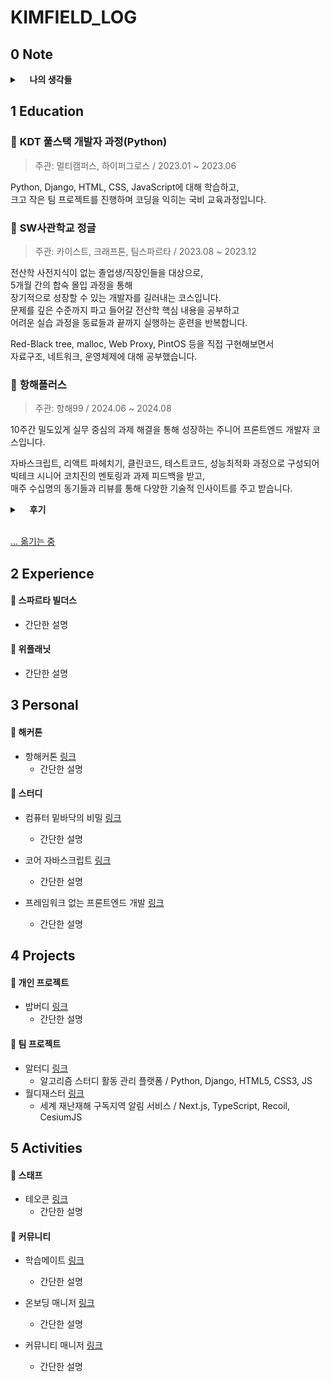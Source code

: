 # KIMFIELD_LOG

## 0 Note
<details>
  <summary>&nbsp; &nbsp; <b>나의 생각들</b></summary>
  <div markdown="1">
    <ul>
      <li>그래서 나는 개발자가 되기로 결심했다 <a href="https://github.com/kimfield98/TIL/blob/main/00-Notes/2022_12.md">링크</a></li>
      <li>2024 상반기 회고 <a href="https://github.com/kimfield98/TIL/blob/main/00-Notes/2024_06.md">링크</a></li>
    </ul>
  </div>
</details>

## 1 Education
### 🍏 **KDT 풀스택 개발자 과정(Python)**

> 주관: 멀티캠퍼스, 하이퍼그로스 / 2023.01 ~ 2023.06

Python, Django, HTML, CSS, JavaScript에 대해 학습하고, <br />
크고 작은 팀 프로젝트를 진행하며 코딩을 익히는 국비 교육과정입니다. <br />

### 🍏 **SW사관학교 정글**

> 주관: 카이스트, 크래프톤, 팀스파르타 / 2023.08 ~ 2023.12

전산학 사전지식이 없는 졸업생/직장인들을 대상으로, <br /> 
5개월 간의 합숙 몰입 과정을 통해 <br /> 
장기적으로 성장할 수 있는 개발자를 길러내는 코스입니다. <br /> 
문제를 깊은 수준까지 파고 들어갈 전산학 핵심 내용을 공부하고 <br />
어려운 실습 과정을 동료들과 끝까지 실행하는 훈련을 반복합니다.

Red-Black tree, malloc, Web Proxy, PintOS 등을 직접 구현해보면서 <br />
자료구조, 네트워크, 운영체제에 대해 공부했습니다. <br />


### 🍏 **항해플러스**

> 주관: 항해99 / 2024.06 ~ 2024.08

10주간 밀도있게 실무 중심의 과제 해결을 통해 성장하는 주니어 프론트엔드 개발자 코스입니다. <br />

자바스크립트, 리액트 파헤치기, 클린코드, 테스트코드, 성능최적화 과정으로 구성되어 <br />
빅테크 시니어 코치진의 멘토링과 과제 피드백을 받고, <br /> 
매주 수십명의 동기들과 리뷰를 통해 다양한 기술적 인사이트를 주고 받습니다. <br />

<details>
  <summary>&nbsp; &nbsp; <b>후기</b></summary>
  <div markdown="1">
    <ul>
      <li>1주차 후기 <a href="https://github.com/kimfield98/TIL/blob/main/01-Education/2406-2408-hanghae-plus/1%EC%A3%BC%EC%B0%A8.md">링크</a></li>
      <li>2주차 후기 <a href="https://github.com/kimfield98/TIL/blob/main/01-Education/2406-2408-hanghae-plus/2%EC%A3%BC%EC%B0%A8.md">링크</a></li>
    </ul>
  </div>
</details>

<br />

[... 옮기는 중](https://kimfield.tistory.com/)

## 2 Experience
#### 🍎 **스파르타 빌더스**
  - 간단한 설명

#### 🍎 **위플래닛**
  - 간단한 설명

## 3 Personal
#### 🍋 **해커톤**

- 항해커톤 [링크]()
  - 간단한 설명

#### 🍋 **스터디**

- 컴퓨터 밑바닥의 비밀 [링크]()
  - 간단한 설명

- 코어 자바스크립트 [링크]()
  - 간단한 설명

- 프레임워크 없는 프론트엔드 개발 [링크](https://www.linkedin.com/posts/chowon-kim_%EC%99%84%EC%A3%BC-%EA%B8%B0%EB%A1%9D-2-%ED%94%84%EB%A0%88%EC%9E%84%EC%9B%8C%ED%81%AC-%EC%97%86%EB%8A%94-%ED%94%84%EB%A1%A0%ED%8A%B8%EC%97%94%EB%93%9C-activity-7269283697361584128-ILD-?utm_source=share&utm_medium=member_desktop)
  - 간단한 설명

## 4 Projects
#### 🥝 **개인 프로젝트**
- 밥버디 [링크](https://github.com/kimfield98/BobBuddy)
  - 간단한 설명

#### 🥝 **팀 프로젝트**
- 알터디 [링크](https://github.com/kimfield98/ALTUDY)
  - 알고리즘 스터디 활동 관리 플랫폼 / Python, Django, HTML5, CSS3, JS
- 월디재스터 [링크](https://github.com/kimfield98/WorlDisaster)
  - 세계 재난재해 구독지역 알림 서비스 / Next.js, TypeScript, Recoil, CesiumJS

## 5 Activities
#### 🍒 **스태프**

- 테오콘 [링크](https://www.linkedin.com/posts/chowon-kim_%EB%AA%A8%EB%91%90%EC%97%90%EA%B2%8C-%EC%97%B4%EB%A0%A4%EC%9E%88%EB%8A%94-%EC%BB%A8%ED%8D%BC%EB%9F%B0%EC%8A%A4-teoconf2024staff-field-ver-activity-7266842237857095680-ljjb?utm_source=share&utm_medium=member_desktop)
  - 간단한 설명

#### 🍒 **커뮤니티**

- 학습메이트 [링크]()
  - 간단한 설명

- 온보딩 매니저 [링크](https://www.linkedin.com/posts/chowon-kim_%EB%82%98%EB%A6%84-%EC%8B%AC%EA%B0%81%ED%95%9C-%EA%B3%A0%EB%AF%BC-3%EA%B0%9C%EC%9B%94-%EC%A0%84-cx-%EC%A7%81%EB%AC%B4%EA%B0%80-%EB%82%98%EC%99%80-%EB%8D%94-activity-7270784495186788352-H40G?utm_source=share&utm_medium=member_desktop)
  - 간단한 설명

- 커뮤니티 매니저 [링크](https://www.linkedin.com/posts/chowon-kim_%EB%82%98%EB%A6%84-%EC%8B%AC%EA%B0%81%ED%95%9C-%EA%B3%A0%EB%AF%BC-3%EA%B0%9C%EC%9B%94-%EC%A0%84-cx-%EC%A7%81%EB%AC%B4%EA%B0%80-%EB%82%98%EC%99%80-%EB%8D%94-activity-7270784495186788352-H40G?utm_source=share&utm_medium=member_desktop)
  - 간단한 설명